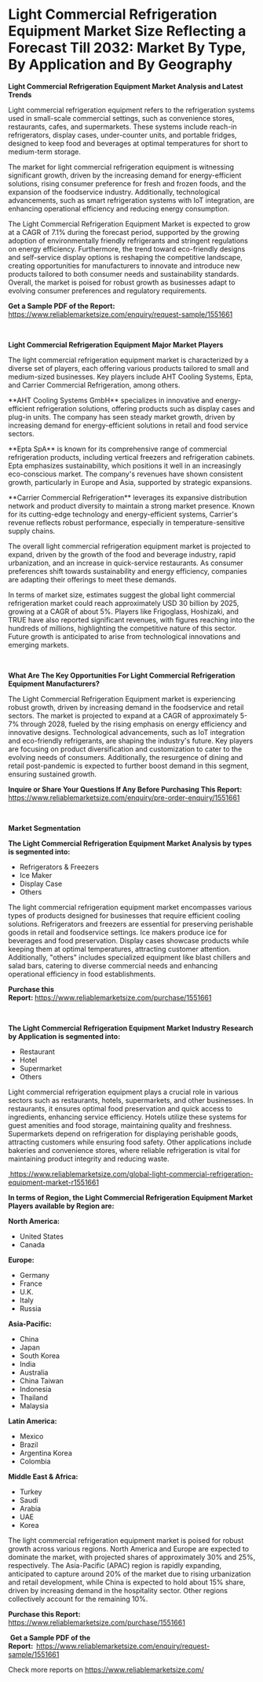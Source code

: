 <p><h1>Light Commercial Refrigeration Equipment Market Size Reflecting a Forecast Till 2032: Market By Type, By Application and By Geography</h1></p><p><strong>Light Commercial Refrigeration Equipment Market Analysis and Latest Trends</strong></p>
<p><p>Light commercial refrigeration equipment refers to the refrigeration systems used in small-scale commercial settings, such as convenience stores, restaurants, cafes, and supermarkets. These systems include reach-in refrigerators, display cases, under-counter units, and portable fridges, designed to keep food and beverages at optimal temperatures for short to medium-term storage.</p><p>The market for light commercial refrigeration equipment is witnessing significant growth, driven by the increasing demand for energy-efficient solutions, rising consumer preference for fresh and frozen foods, and the expansion of the foodservice industry. Additionally, technological advancements, such as smart refrigeration systems with IoT integration, are enhancing operational efficiency and reducing energy consumption.</p><p>The Light Commercial Refrigeration Equipment Market is expected to grow at a CAGR of 7.1% during the forecast period, supported by the growing adoption of environmentally friendly refrigerants and stringent regulations on energy efficiency. Furthermore, the trend toward eco-friendly designs and self-service display options is reshaping the competitive landscape, creating opportunities for manufacturers to innovate and introduce new products tailored to both consumer needs and sustainability standards. Overall, the market is poised for robust growth as businesses adapt to evolving consumer preferences and regulatory requirements.</p></p>
<p><strong>Get a Sample PDF of the Report:&nbsp;</strong> <a href="https://www.reliablemarketsize.com/enquiry/request-sample/1551661?utm_campaign=2520&utm_medium=2&utm_source=Github&utm_content=ia&utm_term=11042025&utm_id=light-commercial-refrigeration-equipment">https://www.reliablemarketsize.com/enquiry/request-sample/1551661</a></p>
<p>&nbsp;</p>
<p><strong>Light Commercial Refrigeration Equipment Major Market Players</strong></p>
<p><p>The light commercial refrigeration equipment market is characterized by a diverse set of players, each offering various products tailored to small and medium-sized businesses. Key players include AHT Cooling Systems, Epta, and Carrier Commercial Refrigeration, among others.</p><p>**AHT Cooling Systems GmbH** specializes in innovative and energy-efficient refrigeration solutions, offering products such as display cases and plug-in units. The company has seen steady market growth, driven by increasing demand for energy-efficient solutions in retail and food service sectors.</p><p>**Epta SpA** is known for its comprehensive range of commercial refrigeration products, including vertical freezers and refrigeration cabinets. Epta emphasizes sustainability, which positions it well in an increasingly eco-conscious market. The company's revenues have shown consistent growth, particularly in Europe and Asia, supported by strategic expansions.</p><p>**Carrier Commercial Refrigeration** leverages its expansive distribution network and product diversity to maintain a strong market presence. Known for its cutting-edge technology and energy-efficient systems, Carrier's revenue reflects robust performance, especially in temperature-sensitive supply chains.</p><p>The overall light commercial refrigeration equipment market is projected to expand, driven by the growth of the food and beverage industry, rapid urbanization, and an increase in quick-service restaurants. As consumer preferences shift towards sustainability and energy efficiency, companies are adapting their offerings to meet these demands.</p><p>In terms of market size, estimates suggest the global light commercial refrigeration market could reach approximately USD 30 billion by 2025, growing at a CAGR of about 5%. Players like Frigoglass, Hoshizaki, and TRUE have also reported significant revenues, with figures reaching into the hundreds of millions, highlighting the competitive nature of this sector. Future growth is anticipated to arise from technological innovations and emerging markets.</p></p>
<p>&nbsp;</p>
<p><strong>What Are The Key Opportunities For Light Commercial Refrigeration Equipment Manufacturers?</strong></p>
<p><p>The Light Commercial Refrigeration Equipment market is experiencing robust growth, driven by increasing demand in the foodservice and retail sectors. The market is projected to expand at a CAGR of approximately 5-7% through 2028, fueled by the rising emphasis on energy efficiency and innovative designs. Technological advancements, such as IoT integration and eco-friendly refrigerants, are shaping the industry's future. Key players are focusing on product diversification and customization to cater to the evolving needs of consumers. Additionally, the resurgence of dining and retail post-pandemic is expected to further boost demand in this segment, ensuring sustained growth.</p></p>
<p><strong>Inquire or Share Your Questions If Any Before Purchasing This Report:</strong> <a href="https://www.reliablemarketsize.com/enquiry/pre-order-enquiry/1551661?utm_campaign=2520&utm_medium=2&utm_source=Github&utm_content=ia&utm_term=11042025&utm_id=light-commercial-refrigeration-equipment">https://www.reliablemarketsize.com/enquiry/pre-order-enquiry/1551661</a></p>
<p>&nbsp;</p>
<p><strong>Market Segmentation</strong></p>
<p><strong>The Light Commercial Refrigeration Equipment Market Analysis by types is segmented into:</strong></p>
<p><ul><li>Refrigerators & Freezers</li><li>Ice Maker</li><li>Display Case</li><li>Others</li></ul></p>
<p><p>The light commercial refrigeration equipment market encompasses various types of products designed for businesses that require efficient cooling solutions. Refrigerators and freezers are essential for preserving perishable goods in retail and foodservice settings. Ice makers produce ice for beverages and food preservation. Display cases showcase products while keeping them at optimal temperatures, attracting customer attention. Additionally, "others" includes specialized equipment like blast chillers and salad bars, catering to diverse commercial needs and enhancing operational efficiency in food establishments.</p></p>
<p><strong>Purchase this Report:&nbsp;</strong><a href="https://www.reliablemarketsize.com/purchase/1551661?utm_campaign=2520&utm_medium=2&utm_source=Github&utm_content=ia&utm_term=11042025&utm_id=light-commercial-refrigeration-equipment">https://www.reliablemarketsize.com/purchase/1551661</a></p>
<p>&nbsp;</p>
<p><strong>The Light Commercial Refrigeration Equipment Market Industry Research by Application is segmented into:</strong></p>
<p><ul><li>Restaurant</li><li>Hotel</li><li>Supermarket</li><li>Others</li></ul></p>
<p><p>Light commercial refrigeration equipment plays a crucial role in various sectors such as restaurants, hotels, supermarkets, and other businesses. In restaurants, it ensures optimal food preservation and quick access to ingredients, enhancing service efficiency. Hotels utilize these systems for guest amenities and food storage, maintaining quality and freshness. Supermarkets depend on refrigeration for displaying perishable goods, attracting customers while ensuring food safety. Other applications include bakeries and convenience stores, where reliable refrigeration is vital for maintaining product integrity and reducing waste.</p></p>
<p><a href="https://www.reliablemarketsize.com/global-light-commercial-refrigeration-equipment-market-r1551661?utm_campaign=2520&utm_medium=2&utm_source=Github&utm_content=ia&utm_term=11042025&utm_id=light-commercial-refrigeration-equipment">&nbsp;https://www.reliablemarketsize.com/global-light-commercial-refrigeration-equipment-market-r1551661</a></p>
<p><strong>In terms of Region, the Light Commercial Refrigeration Equipment Market Players available by Region are:</strong></p>
<p>
    <p> <strong> North America: </strong>
        <ul>
            <li>United States</li>
            <li>Canada</li>
        </ul>
        </p> 
    <p> <strong> Europe: </strong>
        <ul>
            <li>Germany</li>
            <li>France</li>
            <li>U.K.</li>
            <li>Italy</li>
            <li>Russia</li>
        </ul>
        </p> 
    <p> <strong> Asia-Pacific: </strong>
        <ul>
            <li>China</li>
            <li>Japan</li>
            <li>South Korea</li>
            <li>India</li>
            <li>Australia</li>
            <li>China Taiwan</li>
            <li>Indonesia</li>
            <li>Thailand</li>
            <li>Malaysia</li>
        </ul>
        </p> 
    <p> <strong> Latin America: </strong>
        <ul>
            <li>Mexico</li>
            <li>Brazil</li>
            <li>Argentina Korea</li>
            <li>Colombia</li>
        </ul>
        </p> 
    <p> <strong> Middle East & Africa: </strong>
        <ul>
            <li>Turkey</li>
            <li>Saudi</li>
            <li>Arabia</li>
            <li>UAE</li>
            <li>Korea</li>
        </ul>
    </p>
    </p>
<p><p>The light commercial refrigeration equipment market is poised for robust growth across various regions. North America and Europe are expected to dominate the market, with projected shares of approximately 30% and 25%, respectively. The Asia-Pacific (APAC) region is rapidly expanding, anticipated to capture around 20% of the market due to rising urbanization and retail development, while China is expected to hold about 15% share, driven by increasing demand in the hospitality sector. Other regions collectively account for the remaining 10%.</p></p>
<p><strong>Purchase this Report: </strong><a href="https://www.reliablemarketsize.com/purchase/1551661?utm_campaign=2520&utm_medium=2&utm_source=Github&utm_content=ia&utm_term=11042025&utm_id=light-commercial-refrigeration-equipment">https://www.reliablemarketsize.com/purchase/1551661</a></p>
<p>&nbsp;<strong>Get a Sample PDF of the Report:&nbsp;&nbsp;</strong><a href="https://www.reliablemarketsize.com/enquiry/request-sample/1551661?utm_campaign=2520&utm_medium=2&utm_source=Github&utm_content=ia&utm_term=11042025&utm_id=light-commercial-refrigeration-equipment">https://www.reliablemarketsize.com/enquiry/request-sample/1551661</a></p>
<p><strong></strong></p>
<p>Check more reports on <a href="https://www.reliablemarketsize.com/?utm_campaign=2520&utm_medium=2&utm_source=Github&utm_content=ia&utm_term=11042025&utm_id=light-commercial-refrigeration-equipment">https://www.reliablemarketsize.com/</a></p>